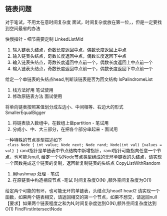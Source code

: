 ## 链表问题
对于笔试，不用太在意时间复杂度
面试，时间复杂度放在第一位，，但是一定要找到空间最省的办法

快慢指针 - 细节需要定制  LinkedListMid
1. 输入链表头结点，奇数长度返回中点，偶数长度返回上中点
2. 输入链表头结点，奇数长度返回中点，偶数长度返回下中点
3. 输入链表头结点，奇数长度返回中点前一个，偶数长度返回上中点前一个
4. 输入链表头结点，奇数长度返回中点前一个，偶数长度返回下中点前一个

给定一个单链表的头结点head,判断该链表是否为回文结构  IsPalindromeList
1. 栈方法好用 笔试使用
2. 修改原链表方法 面试使用

将单向链表按照某值划分成左边小、中间相等、右边大的形式  SmallerEqualBigger
1. 将链表放入数组中，在数组上做partition - 笔试用
2. 分成小、中、大三部分，在把各个部分串起来 - 面试用

一种特殊的节点类型描述如下  
`
class Node {
    int value;
    Node next;
    Node rand;
    Node(int val) {values = val}
}`
rand指针是单链表中节点结构中新增指针，rand指针可能指向任意一个节点，也可能为null,
给定一个以Node节点类型组成的无环单链表的头结点，请实现一个函数完成这个链表的复制，返回新复制链表的头结点  CopyListWithRandom
1. 用hashmap 处理 - 笔试
2. 在原链表中构造相应节点 -笔试
时间复杂度O(N) ,额外空间复杂度为O(1)


给定两个可能的有环，也可能无环的单链表，头结点为head1 head2
请实现一个函数，如果两个链表相交，请返回相交的第一个节点，如果不想交，请返回null
【要求】如果两个链表程度之和为N,时间复杂度达到O(N),额外空间复杂度达到O(1)   FindFirstIntersectNode
